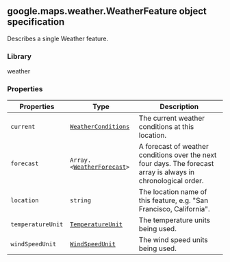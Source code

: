 <h2 id="WeatherFeature">
google.maps.weather.WeatherFeature
object specification
</h2><p>Describes a single Weather feature.</p><h3>Library</h3><p>weather</p><h3>Properties</h3><table summary="interface WeatherFeature - Properties" width="100%">
<thead>
<tr><th>Properties</th>
<th>Type</th>
<th>Description</th>
</tr></thead>
<tbody>
<tr>
<td><code>current</code></td>
<td><code><a href="https://github.com/amenadiel/google-maps-documentation/blob/master/docs/google.maps.weather.WeatherConditions.md">WeatherConditions</a></code></td>
<td>The current weather conditions at this location.</td>
</tr>
<tr>
<td><code>forecast</code></td>
<td><code>Array.&lt;<a href="https://github.com/amenadiel/google-maps-documentation/blob/master/docs/google.maps.weather.WeatherForecast.md">WeatherForecast</a>&gt;</code></td>
<td>A forecast of weather conditions over the next four days. The forecast array is always in chronological order.</td>
</tr>
<tr>
<td><code>location</code></td>
<td><code>string</code></td>
<td>The location name of this feature, e.g. "San Francisco, California".</td>
</tr>
<tr>
<td><code>temperatureUnit</code></td>
<td><code><a href="https://github.com/amenadiel/google-maps-documentation/blob/master/docs/google.maps.weather.TemperatureUnit.md">TemperatureUnit</a></code></td>
<td>The temperature units being used.</td>
</tr>
<tr>
<td><code>windSpeedUnit</code></td>
<td><code><a href="https://github.com/amenadiel/google-maps-documentation/blob/master/docs/google.maps.weather.WindSpeedUnit.md">WindSpeedUnit</a></code></td>
<td>The wind speed units being used.</td>
</tr>
</tbody>
</table>